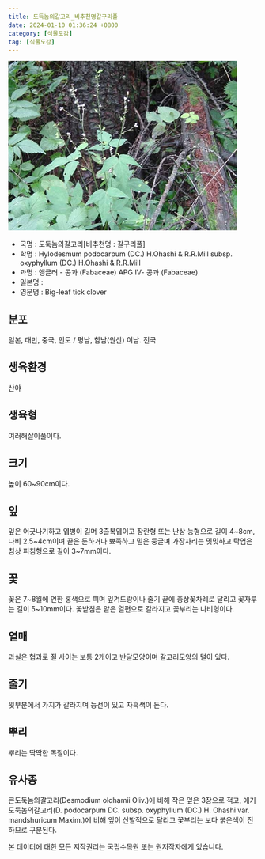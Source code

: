 ```yaml
---
title: 도둑놈의갈고리_비추천명갈구리풀
date: 2024-01-10 01:36:24 +0800
category: [식물도감]
tag: [식물도감]
---
```




![도둑놈의갈고리[비추천명 : 갈구리풀]](/assets/img/fileUpload/plants/basic/Leguminosae/Desmodium/1928/1_th2.JPG)
- 국명 : 도둑놈의갈고리[비추천명 : 갈구리풀]
- 학명 : Hylodesmum podocarpum (DC.) H.Ohashi & R.R.Mill subsp. oxyphyllum (DC.) H.Ohashi & R.R.Mill
- 과명 : 앵글러 - 콩과 (Fabaceae) APG Ⅳ- 콩과 (Fabaceae)
- 일본명 : 
- 영문명 : Big-leaf tick clover


## 분포
일본, 대만, 중국, 인도 / 평남, 함남(원산) 이남. 전국
## 생육환경
산야
## 생육형
여러해살이풀이다.
## 크기
높이 60~90cm이다.
## 잎
잎은 어긋나기하고 엽병이 길며 3출복엽이고 장란형 또는 난상 능형으로 길이 4~8cm, 나비 2.5~4cm이며 끝은 둔하거나 뾰족하고 밑은 둥글며 가장자리는 밋밋하고 탁엽은 침상 피침형으로 길이 3~7mm이다.
## 꽃
꽃은 7~8월에 연한 홍색으로 피며 잎겨드랑이나 줄기 끝에 총상꽃차례로 달리고 꽃자루는 길이 5~10mm이다. 꽃받침은 얕은 열편으로 갈라지고 꽃부리는 나비형이다.
## 열매
과실은 협과로 절 사이는 보통 2개이고 반달모양이며 갈고리모양의 털이 있다.
## 줄기
윗부분에서 가지가 갈라지며 능선이 있고 자흑색이 돈다.
## 뿌리
뿌리는 딱딱한 목질이다.
## 유사종
큰도둑놈의갈고리(Desmodium oldhamii Oliv.)에 비해 작은 잎은 3장으로 적고, 애기도둑놈의갈고리(D. podocarpum DC. subsp. oxyphyllum (DC.) H. Ohashi var. mandshuricum Maxim.)에 비해 잎이 산발적으로 달리고 꽃부리는 보다 붉은색이 진하므로 구분된다.






본 데이터에 대한 모든 저작권리는 국립수목원 또는 원저작자에게 있습니다.

